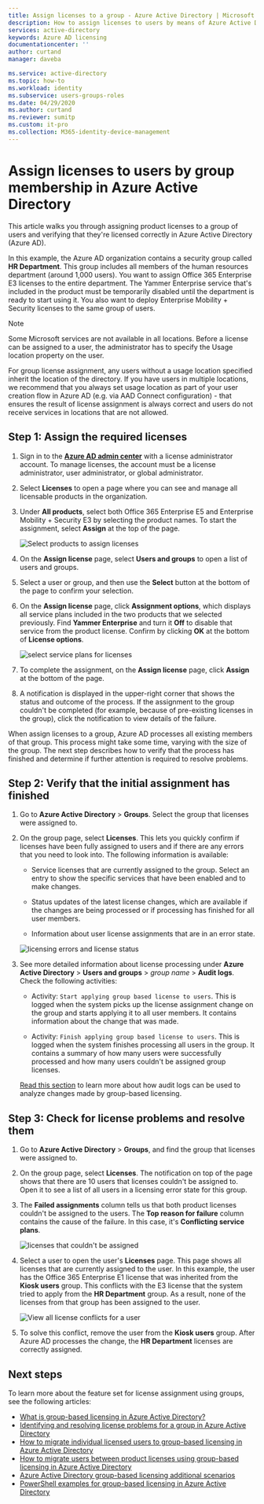```yaml
---
title: Assign licenses to a group - Azure Active Directory | Microsoft Docs
description: How to assign licenses to users by means of Azure Active Directory group licensing
services: active-directory
keywords: Azure AD licensing
documentationcenter: ''
author: curtand
manager: daveba

ms.service: active-directory
ms.topic: how-to
ms.workload: identity
ms.subservice: users-groups-roles
ms.date: 04/29/2020
ms.author: curtand
ms.reviewer: sumitp
ms.custom: it-pro
ms.collection: M365-identity-device-management
---
```


# Assign licenses to users by group membership in Azure Active Directory

This article walks you through assigning product licenses to a group of users and verifying that they're licensed correctly in Azure Active Directory (Azure AD).

In this example, the Azure AD organization contains a security group called **HR Department**. This group includes all members of the human resources department (around 1,000 users). You want to assign Office 365 Enterprise E3 licenses to the entire department. The Yammer Enterprise service that's included in the product must be temporarily disabled until the department is ready to start using it. You also want to deploy Enterprise Mobility + Security licenses to the same group of users.

> [!NOTE]
> Some Microsoft services are not available in all locations. Before a license can be assigned to a user, the administrator has to specify the Usage location property on the user.
>
> For group license assignment, any users without a usage location specified inherit the location of the directory. If you have users in multiple locations, we recommend that you always set usage location as part of your user creation flow in Azure AD (e.g. via AAD Connect configuration) - that ensures the result of license assignment is always correct and users do not receive services in locations that are not allowed.

## Step 1: Assign the required licenses

1. Sign in to the [**Azure AD admin center**](https://aad.portal.azure.com) with a license administrator account. To manage licenses, the account must be a license administrator, user administrator, or global administrator.

1. Select **Licenses** to open a page where you can see and manage all licensable products in the organization.

1. Under **All products**, select both Office 365 Enterprise E5 and Enterprise Mobility + Security E3 by selecting the product names. To start the assignment, select **Assign** at the top of the page.

   ![Select products to assign licenses](./media/licensing-groups-assign/licenses-all-products-assign.png)
  
1. On the **Assign license** page, select **Users and groups** to open a list of users and groups.

1. Select a user or group, and then use the **Select** button at the bottom of the page to confirm your selection.

1. On the **Assign license** page, click **Assignment options**, which displays all service plans included in the two products that we selected previously. Find **Yammer Enterprise** and turn it **Off** to disable that service from the product license. Confirm by clicking **OK** at the bottom of **License options**.

   ![select service plans for licenses](./media/licensing-groups-assign/assignment-options.png)
  
1. To complete the assignment, on the **Assign license** page, click **Assign** at the bottom of the page.

1. A notification is displayed in the upper-right corner that shows the status and outcome of the process. If the assignment to the group couldn't be completed (for example, because of pre-existing licenses in the group), click the notification to view details of the failure.

When assign licenses to a group, Azure AD processes all existing members of that group. This process might take some time, varying with the size of the group. The next step describes how to verify that the process has finished and determine if further attention is required to resolve problems.

## Step 2: Verify that the initial assignment has finished

1. Go to **Azure Active Directory** > **Groups**. Select the group that licenses were assigned to.

1. On the group page, select **Licenses**. This lets you quickly confirm if licenses have been fully assigned to users and if there are any errors that you need to look into. The following information is available:

   - Service licenses that are currently assigned to the group. Select an entry to show the specific services that have been enabled and to make changes.

   - Status updates of the latest license changes, which are available if the changes are being processed or if processing has finished for all user members.

   - Information about user license assignments that are in an error state.

   ![licensing errors and license status](./media/licensing-groups-assign/assignment-errors.png)

1. See more detailed information about license processing under **Azure Active Directory** > **Users and groups** > *group name* > **Audit logs**. Check the following activities:

   - Activity: `Start applying group based license to users`. This is logged when the system picks up the license assignment change on the group and starts applying it to all user members. It contains information about the change that was made.

   - Activity: `Finish applying group based license to users`. This is logged when the system finishes processing all users in the group. It contains a summary of how many users were successfully processed and how many users couldn't be assigned group licenses.

   [Read this section](licensing-group-advanced.md#use-audit-logs-to-monitor-group-based-licensing-activity) to learn more about how audit logs can be used to analyze changes made by group-based licensing.

## Step 3: Check for license problems and resolve them

1. Go to **Azure Active Directory** > **Groups**, and find the group that licenses were assigned to.
1. On the group page, select **Licenses**. The notification on top of the page shows that there are 10 users that licenses couldn't be assigned to. Open it to see a list of all users in a licensing error state for this group.
1. The **Failed assignments** column tells us that both product licenses couldn't be assigned to the users. The **Top reason for failure** column contains the cause of the failure. In this case, it's **Conflicting service plans**.

   ![licenses that couldn't be assigned](./media/licensing-groups-assign/failed-assignments.png)

1. Select a user to open the user's **Licenses** page. This page shows all licenses that are currently assigned to the user. In this example, the user has the Office 365 Enterprise E1 license that was inherited from the **Kiosk users** group. This conflicts with the E3 license that the system tried to apply from the **HR Department** group. As a result, none of the licenses from that group has been assigned to the user.

   ![View all license conflicts for a user](./media/licensing-groups-assign/user-licence-conflicting-service-plans.png)

1. To solve this conflict, remove the user from the **Kiosk users** group. After Azure AD processes the change, the **HR Department** licenses are correctly assigned.

## Next steps

To learn more about the feature set for license assignment using groups, see the following articles:

- [What is group-based licensing in Azure Active Directory?](/azure/active-directory/fundamentals/active-directory-licensing-whatis-azure-portal?context=azure/active-directory/users-groups-roles/context/ugr-context)
- [Identifying and resolving license problems for a group in Azure Active Directory](licensing-groups-resolve-problems.md)
- [How to migrate individual licensed users to group-based licensing in Azure Active Directory](licensing-groups-migrate-users.md)
- [How to migrate users between product licenses using group-based licensing in Azure Active Directory](licensing-groups-change-licenses.md)
- [Azure Active Directory group-based licensing additional scenarios](../active-directory-licensing-group-advanced.md)
- [PowerShell examples for group-based licensing in Azure Active Directory](licensing-ps-examples.md)
